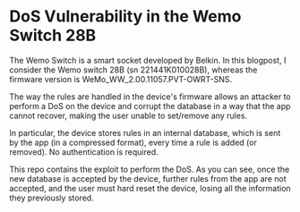 # DoS Vulnerability in the Wemo Switch 28B

The Wemo Switch is a smart socket developed by Belkin. In this blogpost, I consider the Wemo switch 28B (sn 221441K010028B), whereas the firmware version is WeMo_WW_2.00.11057.PVT-OWRT-SNS.

The way the rules are handled in the device's firmware allows an attacker to perform a DoS on the device and corrupt the database in a way that the app cannot recover, making the user unable to set/remove any rules.

In particular, the device stores rules in an internal database, which is sent by the app (in a compressed format), every time a rule is added (or removed). No authentication is required.

This repo contains the exploit to perform the DoS. As you can see, once the new database is accepted by the device, further rules from the app are not accepted, and the user must hard reset the device, losing all the information they previously stored.
